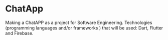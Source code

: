 # ChatApp
Making a ChatAPP as a project for Software Engineering. 
Technologies (programming languages and/or frameworks ) that will be used: Dart, Flutter and Firebase.
